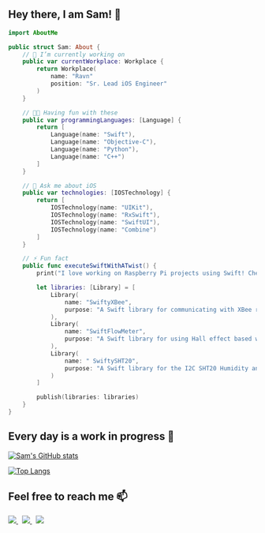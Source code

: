 ## Hey there, I am Sam! 👋

```swift
import AboutMe

public struct Sam: About {
    // 🔭 I’m currently working on
    public var currentWorkplace: Workplace {
        return Workplace(
            name: "Ravn"
            position: "Sr. Lead iOS Engineer"
        )
    }

    // 👨‍💻 Having fun with these
    public var programmingLanguages: [Language] {
        return [
            Language(name: "Swift"),
            Language(name: "Objective-C"),
            Language(name: "Python"),
            Language(name: "C++")
        ]
    }

    // 📱 Ask me about iOS
    public var technologies: [IOSTechnology] {
        return [
            IOSTechnology(name: "UIKit"),
            IOSTechnology(name: "RxSwift"),
            IOSTechnology(name: "SwiftUI"),
            IOSTechnology(name: "Combine")
        ]
    }

    // ⚡ Fun fact
    public func executeSwiftWithATwist() {
        print("I love working on Raspberry Pi projects using Swift! Check out my libraries 👀")

        let libraries: [Library] = [
            Library(
                name: "SwiftyXBee",
                purpose: "A Swift library for communicating with XBee radios in API mode"
            ),
            Library(
                name: "SwiftFlowMeter",
                purpose: "A Swift library for using Hall effect based water flow sensors."
            ),
            Library(
                name: " SwiftySHT20",
                purpose: "A Swift library for the I2C SHT20 Humidity and Temperature Sensor."
            )
        ]

        publish(libraries: libraries)
    }
}
```

## Every day is a work in progress 🚧

[![Sam's GitHub stats](https://github-readme-stats.vercel.app/api?username=samco182&hide=contribs&count_private=true&&show_icons=true&theme=city_lights&show_owner=true)](https://github.com/anuraghazra/github-readme-stats)

[![Top Langs](https://github-readme-stats.vercel.app/api/top-langs/?username=samco182&layout=compact&theme=city_lights&card_width=445)](https://github.com/anuraghazra/github-readme-stats)


## Feel free to reach me 📫

<p >
    <a style="margin-right: 8px"  href="https://www.linkedin.com/in/samuel-cornejo/" target="_blank">
        <img src="https://img.shields.io/badge/Samuel_Cornejo-%230077B5.svg?style=for-the-badge&logo=linkedin&logoColor=white"/>
    </a> 
    <a style="margin-right: 8px" href="https://twitter.com/samco182" target="_blank">
        <img src="https://img.shields.io/badge/twitter-%231DA1F2.svg?style=for-the-badge&logo=Twitter&logoColor=white">
    </a>
    <a href="mailto:sam.ach1990@gmail.com" target="_blank">
        <img src="https://img.shields.io/badge/gmail-D14836?style=for-the-badge&logo=gmail&logoColor=white">
    </a>
</p>